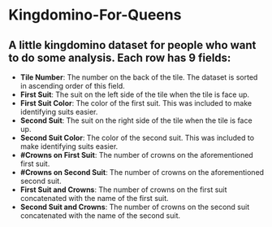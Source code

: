 # Kingdomino-For-Queens
A little kingdomino dataset for people who want to do some analysis. Each row has 9 fields: 
-------
+ **Tile Number**: The number on the back of the tile. The dataset is sorted in ascending order of this field.
+ **First Suit**: The suit on the left side of the tile when the tile is face up.
+ **First Suit Color**: The color of the first suit. This was included to make identifying suits easier.
+ **Second Suit**: The suit on the right side of the tile when the tile is face up.
+ **Second Suit Color**: The color of the second suit. This was included to make identifying suits easier.
+ **#Crowns on First Suit**: The number of crowns on the aforementioned first suit.
+ **#Crowns on Second Suit**: The number of crowns on the aforementioned second suit.
+ **First Suit and Crowns**: The number of crowns on the first suit concatenated with the name of the first suit.
+ **Second Suit and Crowns**: The number of crowns on the second suit concatenated with the name of the second suit.
